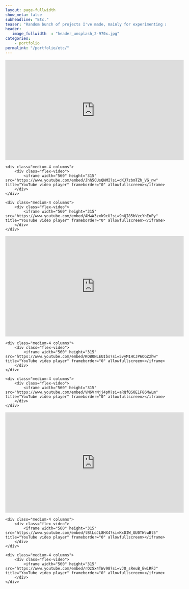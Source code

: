 ```yaml
---
layout: page-fullwidth
show_meta: false
subheadline: "Etc."
teaser: "Random bunch of projects I've made, mainly for experimenting and learning"
header:
   image_fullwidth  : "header_unsplash_2-970x.jpg"
categories:
    - portfolio
permalink: "/portfolio/etc/"
---
```


<div class="row t30">
    <div class="medium-4 columns">
        <div class="flex-video">
            <iframe width="560" height="315" src="https://www.youtube.com/embed/xfcA72Fu_rc?si=hwJpip7X3bESUE7L" title="YouTube video player" frameborder="0" allowfullscreen></iframe>
        </div>
    </div>

    <div class="medium-4 columns">
        <div class="flex-video">
            <iframe width="560" height="315" src="https://www.youtube.com/embed/Jhh5CUsQNMI?si=dKJ7zbmTZh_VG_nw" title="YouTube video player" frameborder="0" allowfullscreen></iframe>
        </div>
    </div>

    <div class="medium-4 columns">
        <div class="flex-video">
            <iframe width="560" height="315" src="https://www.youtube.com/embed/AMwW3zxk9cU?si=9nQI85bVzcYhEuPy" title="YouTube video player" frameborder="0" allowfullscreen></iframe>
        </div>
    </div>
</div>

<div class="row t30">
    <div class="medium-4 columns">
        <div class="flex-video">
            <iframe width="560" height="315" src="https://www.youtube.com/embed/CkEM0K0cmpg?si=QVwclXZrBAuYW-pF" title="YouTube video player" frameborder="0" allowfullscreen></iframe>
        </div>
    </div>

    <div class="medium-4 columns">
        <div class="flex-video">
            <iframe width="560" height="315" src="https://www.youtube.com/embed/KOB0NLEUIbs?si=5vyM1HCJP6OGZzhw" title="YouTube video player" frameborder="0" allowfullscreen></iframe>
        </div>
    </div>

    <div class="medium-4 columns">
        <div class="flex-video">
            <iframe width="560" height="315" src="https://www.youtube.com/embed/VM6VrNjj4pM?si=aRQfQSOE1F86MwLm" title="YouTube video player" frameborder="0" allowfullscreen></iframe>
        </div>
    </div>
</div>

<div class="row t30">
    <div class="medium-4 columns">
        <div class="flex-video">
            <iframe width="560" height="315" src="https://www.youtube.com/embed/2zWxoz0b0hQ?si=A9Qib6o17TuSOJkx" title="YouTube video player" frameborder="0" allowfullscreen></iframe>
        </div>
    </div>

    <div class="medium-4 columns">
        <div class="flex-video">
            <iframe width="560" height="315" src="https://www.youtube.com/embed/lBlLoJL8HX4?si=KxDIW_GU0TWcwBt5" title="YouTube video player" frameborder="0" allowfullscreen></iframe>
        </div>
    </div>

    <div class="medium-4 columns">
        <div class="flex-video">
            <iframe width="560" height="315" src="https://www.youtube.com/embed/rOzSx4TWv98?si=vJO_sReuB_EwiRFJ" title="YouTube video player" frameborder="0" allowfullscreen></iframe>
        </div>
    </div>
</div>